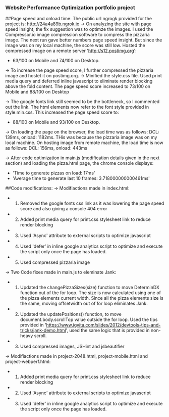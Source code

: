 ### Website Performance Optimization portfolio project


##Page speed and onload time:
The public url ngrogk provided for the project is: http://24a4a89b.ngrok.io
-> On analyzing the site with page speed insight, the fix suggestion was to optimze the images. I used the Compressor.io image compression software to compress the pizzaria image. The next run gave better numbers page speed insight. But since the image was on my local machine, the score was still low. Hosted the compressed image on a remote server 'http://s12.postimg.org':
 * 63/100 on Mobile and 74/100 on Desktop.

-> To increase the page speed score, I further compressed the pizzaria image and hostet it on postimg.org.
-> Minified the style.css file. Used print media query and deferred inline javascript to eliminate render blocking above the fold content. The page speed score increased to 73/100 on Mobile and 88/100 on Desktop  

-> The google fonts link still seemed to be the bottleneck, so I commented out the link. The html elements now refer to the font style provided in style.min.css. This increased the page speed score to: 
* 88/100 on Mobile and 93/100 on Desktop.

-> On loading the page on the browser, the load time was as follows: DCL: 139ms, onload: 1182ms. THis was because the pizzaria image was on my local machine. On hosting image from remote machine, the load time is now as follows: DCL: 156ms, onload: 443ms

-> After code optimization in main.js (modification details given in the next section) and loading the pizza.html page, the chrome console displays: 
 * 'Time to generate pizzas on load: 17ms' 
 * 'Average time to generate last 10 frames: 3.718000000000461ms'


##Code modifications:
-> Modifiactions made in index.html:
* 1) Removed the google fonts css link as it was lowering the page speed score and also giving a console 404 error
* 2) Added print media query for print.css stylesheet link to reduce render blocking
* 3) Used 'Async' attribute to external scripts to optimize javascript
* 4) Used 'defer' in inline google analytics script to optimize and execute the script only once the page has loaded.
* 5) Used compressed pizzaria image

-> Two Code fixes made in main.js to eleminate Jank:
* 1) Updated the changePizzaSizes(size) function to move DeterminDX function out of the for loop. The size is now calculated using one of the pizza elements current width.  Since all the pizza elements size is the same, moving offsetwidth out of for loop eliminates Jank.
* 2) Updated the updatePositions() function, to move document.body.scrollTop value outside the for loop. Used the tips provided in 
'https://www.igvita.com/slides/2012/devtools-tips-and-tricks/jank-demo.html', used the same logic that is provided in non-heavy scroll.
* 3) Used compressed images, JSHint and jsbeautifier

-> Modifiactions made in project-2048.html, project-mobile.html and project-webperf.html:
* 1) Added print media query for print.css stylesheet link to reduce render blocking
* 2) Used 'Async' attribute to external scripts to optimize javascript
* 3) Used 'defer' in inline google analytics script to optimize and execute the script only once the page has loaded.






